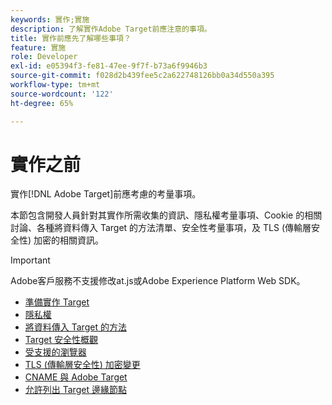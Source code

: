 ```yaml
---
keywords: 實作;實施
description: 了解實作Adobe Target前應注意的事項。
title: 實作前應先了解哪些事項？
feature: 實施
role: Developer
exl-id: e05394f3-fe81-47ee-9f7f-b73a6f9946b3
source-git-commit: f028d2b439fee5c2a622748126bb0a34d550a395
workflow-type: tm+mt
source-wordcount: '122'
ht-degree: 65%

---
```


# 實作之前

實作[!DNL Adobe Target]前應考慮的考量事項。

本節包含開發人員針對其實作所需收集的資訊、隱私權考量事項、Cookie 的相關討論、各種將資料傳入 Target 的方法清單、安全性考量事項，及 TLS (傳輸層安全性) 加密的相關資訊。

>[!IMPORTANT]
>
>Adobe客戶服務不支援修改at.js或Adobe Experience Platform Web SDK。

- [準備實作 Target](prepare-to-implement-target.md)
- [隱私權](c-privacy/privacy.md)
- [將資料傳入 Target 的方法](c-methods-to-get-data-into-target/methods-to-get-data-into-target.md)
- [Target 安全性概觀](target-security-overview.md)
- [受支援的瀏覽器](supported-browsers.md)
- [TLS (傳輸層安全性) 加密變更](tls-transport-layer-security-encryption.md)
- [CNAME 與 Adobe Target](implement-cname-support-in-target.md)
- [允許列出 Target 邊緣節點](/help/c-implementing-target/c-considerations-before-you-implement-target/allowlist-edges.md)
